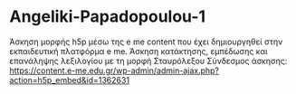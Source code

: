 # Angeliki-Papadopoulou-1
Άσκηση μορφής h5p μέσω της e me content που έχει δημιουργηθεί στην εκπαιδευτική πλατφόρμα e me.
Άσκηση κατάκτησης, εμπέδωσης και επανάληψης λεξιλογίου με τη μορφή Σταυρόλεξου
Σύνδεσμος άσκησης: https://content.e-me.edu.gr/wp-admin/admin-ajax.php?action=h5p_embed&id=1362631 
